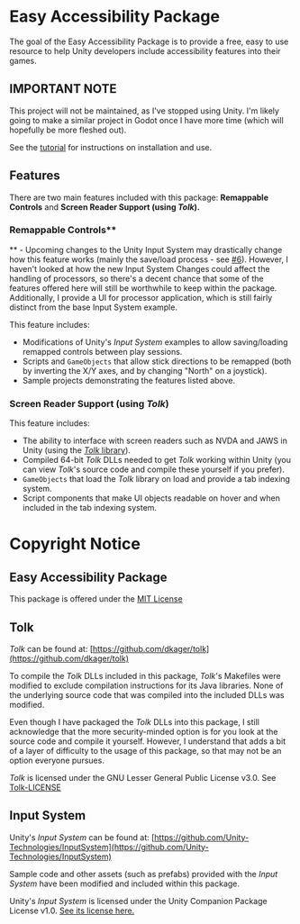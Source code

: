 # Easy Accessibility Package
The goal of the Easy Accessibility Package is to provide a free, easy to use resource to help Unity developers include accessibility features into their games. 

## IMPORTANT NOTE
This project will not be maintained, as I've stopped using Unity. I'm likely going to make a similar project in Godot once I have more time (which will hopefully be more fleshed out). 

See the [tutorial](https://github.com/trudeaua21/EasyAccessibilityPackage/blob/main/Tutorial.md) for instructions on installation and use.

## Features 
There are two main features included with this package: **Remappable Controls** and **Screen Reader Support (using _Tolk_).**



### Remappable Controls**

** - Upcoming changes to the Unity Input System may drastically change how this feature works (mainly the save/load process - see [#6](https://github.com/trudeaua21/EasyAccessibilityPackage/issues/6)). However, I haven't looked at how the new Input System Changes could affect the handling of processors, so there's a decent chance that some of the features offered here will still be worthwhile to keep within the package. Additionally, I provide a UI for processor application, which is still fairly distinct from the base Input System example.

This feature includes:
* Modifications of Unity's _Input System_ examples to allow saving/loading remapped controls between play sessions.
* Scripts and `GameObjects` that allow stick directions to be remapped (both by inverting the X/Y axes, and by changing "North" on a joystick).
* Sample projects demonstrating the features listed above.

### Screen Reader Support (using _Tolk_)
This feature includes:
* The ability to interface with screen readers such as NVDA and JAWS in Unity (using the [_Tolk_ library](https://github.com/dkager/tolk)).
* Compiled 64-bit _Tolk_ DLLs needed to get _Tolk_ working within Unity (you can view _Tolk_'s source code and compile these yourself if you prefer).
* `GameObjects` that load the _Tolk_ library on load and provide a tab indexing system.
* Script components that make UI objects readable on hover and when included in the tab indexing system.



# Copyright Notice
## Easy Accessibility Package
This package is offered under the [MIT License](https://github.com/trudeaua21/EasyAccessibilityPackage/blob/main/LICENSE) 

## Tolk
_Tolk_ can be found at: [https://github.com/dkager/tolk](https://github.com/dkager/tolk)

To compile the _Tolk_ DLLs included in this package, _Tolk_'s Makefiles were modified to exclude compilation instructions for its Java libraries. None of the underlying source code that was compiled into the included DLLs was modified.

Even though I have packaged the _Tolk_ DLLs into this package, I still acknowledge that the more security-minded option is for you look at the source code and compile it yourself. However, I understand that adds a bit of a layer of difficulty to the usage of this package, so that may not be an option everyone pursues.

_Tolk_ is licensed under the GNU Lesser General Public License v3.0. See [Tolk-LICENSE](https://github.com/trudeaua21/EasyAccessibilityPackage/blob/main/Tolk-LICENSE)

## Input System
Unity's _Input System_ can be found at: [https://github.com/Unity-Technologies/InputSystem](https://github.com/Unity-Technologies/InputSystem)

Sample code and other assets (such as prefabs) provided with the _Input System_ have been modified and included within this package. 

Unity's _Input System_ is licensed under the Unity Companion Package License v1.0. [See its license here.](https://docs.unity3d.com/Packages/com.unity.inputsystem@1.0/license/LICENSE.html)

